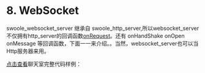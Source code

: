 # 8. WebSocket

swoole_websocket_server 继承自 swoole_http_server,所以websocket_server 不仅拥有http_server的回调函数[onRequest](c7.md)。还有 onHandShake onOpen onMessage 等回调函数，下面一一来介绍。。当然，websocket_server也可以当Http服务器来用。

[点击查看](example/websocket)聊天室完整代码样例：